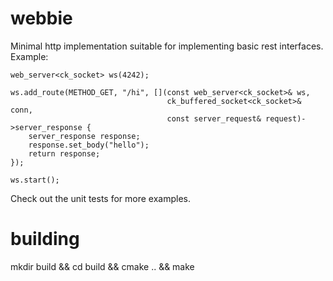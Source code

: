 webbie
======

Minimal http implementation suitable for implementing basic rest interfaces. Example:

    web_server<ck_socket> ws(4242);

    ws.add_route(METHOD_GET, "/hi", [](const web_server<ck_socket>& ws,
                                       ck_buffered_socket<ck_socket>& conn,
                                       const server_request& request)->server_response {
        server_response response;
        response.set_body("hello");
        return response;
    });

    ws.start();

Check out the unit tests for more examples.

building
========
mkdir build && cd build && cmake .. && make
